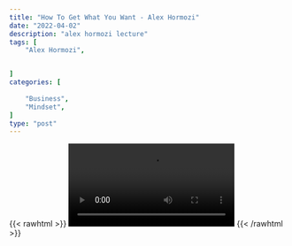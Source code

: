 ```yaml
---
title: "How To Get What You Want - Alex Hormozi"
date: "2022-04-02"
description: "alex hormozi lecture"
tags: [
    "Alex Hormozi",


]
categories: [
    
    "Business",
    "Mindset",
]
type: "post"
---
```

{{< rawhtml >}}
    <video width="auto" height="auto" controls>
        <source src="https://lectures.dev00ps.com/ah-vids/How%20to%20get%20what%20you%20want....mp4" type="video/mp4"> 
    </video>
{{< /rawhtml >}}